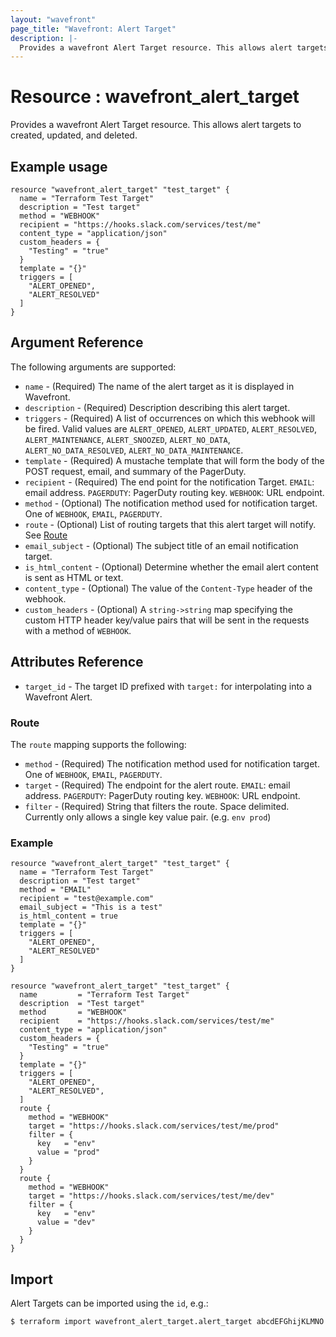 ```yaml
---
layout: "wavefront"
page_title: "Wavefront: Alert Target"
description: |-
  Provides a wavefront Alert Target resource. This allows alert targets to created, updated, and deleted.
---
```


# Resource : wavefront_alert_target

Provides a wavefront Alert Target resource. This allows alert targets to created, updated, and deleted.

## Example usage

```hcl
resource "wavefront_alert_target" "test_target" {
  name = "Terraform Test Target"
  description = "Test target"
  method = "WEBHOOK"
  recipient = "https://hooks.slack.com/services/test/me"
  content_type = "application/json"
  custom_headers = {
    "Testing" = "true"
  }
  template = "{}"
  triggers = [
    "ALERT_OPENED",
    "ALERT_RESOLVED"
  ]
}
```

## Argument Reference

The following arguments are supported:

* `name` - (Required) The name of the alert target as it is displayed in Wavefront.
* `description` - (Required) Description describing this alert target.
* `triggers` - (Required) A list of occurrences on which this webhook will be fired. Valid values are `ALERT_OPENED`,
`ALERT_UPDATED`, `ALERT_RESOLVED`, `ALERT_MAINTENANCE`, `ALERT_SNOOZED`, `ALERT_NO_DATA`, `ALERT_NO_DATA_RESOLVED`, `ALERT_NO_DATA_MAINTENANCE`.
* `template` - (Required) A mustache template that will form the body of the POST request, email, and summary of the PagerDuty.
* `recipient` - (Required) The end point for the notification Target.  `EMAIL`: email address. `PAGERDUTY`: PagerDuty 
routing key. `WEBHOOK`: URL endpoint. 
* `method` - (Optional) The notification method used for notification target. One of `WEBHOOK`, `EMAIL`, `PAGERDUTY`.
* `route` - (Optional) List of routing targets that this alert target will notify. See [Route](#route)
* `email_subject` - (Optional) The subject title of an email notification target.
* `is_html_content` - (Optional) Determine whether the email alert content is sent as HTML or text.
* `content_type` - (Optional) The value of the `Content-Type` header of the webhook.
* `custom_headers` - (Optional) A `string->string` map specifying the custom HTTP header key/value pairs that will be 
sent in the requests with a method of `WEBHOOK`.

## Attributes Reference 

* `target_id` - The target ID prefixed with `target:` for interpolating into a Wavefront Alert. 

### Route

The `route` mapping supports the following:

* `method` - (Required)  The notification method used for notification target. One of `WEBHOOK`, `EMAIL`, `PAGERDUTY`.
* `target` - (Required) The endpoint for the alert route. `EMAIL`: email address. `PAGERDUTY`: PagerDuty routing 
key. `WEBHOOK`: URL endpoint. 
* `filter` - (Required) String that filters the route. Space delimited.  Currently only allows a single key value pair.
(e.g. `env prod`)

### Example

```hcl
resource "wavefront_alert_target" "test_target" {
  name = "Terraform Test Target"
  description = "Test target"
  method = "EMAIL"
  recipient = "test@example.com"
  email_subject = "This is a test"
  is_html_content = true
  template = "{}"
  triggers = [
    "ALERT_OPENED",
    "ALERT_RESOLVED"
  ]
}

resource "wavefront_alert_target" "test_target" {
  name         = "Terraform Test Target"
  description  = "Test target"
  method       = "WEBHOOK"
  recipient    = "https://hooks.slack.com/services/test/me"
  content_type = "application/json"
  custom_headers = {
    "Testing" = "true"
  }
  template = "{}"
  triggers = [
    "ALERT_OPENED",
    "ALERT_RESOLVED",
  ]
  route {
    method = "WEBHOOK"
    target = "https://hooks.slack.com/services/test/me/prod"
    filter = {
      key   = "env"
      value = "prod"
    }
  }
  route {
    method = "WEBHOOK"
    target = "https://hooks.slack.com/services/test/me/dev"
    filter = {
      key   = "env"
      value = "dev"
    }
  }
}
```

## Import

Alert Targets can be imported using the `id`, e.g.:

```
$ terraform import wavefront_alert_target.alert_target abcdEFGhijKLMNO
```
